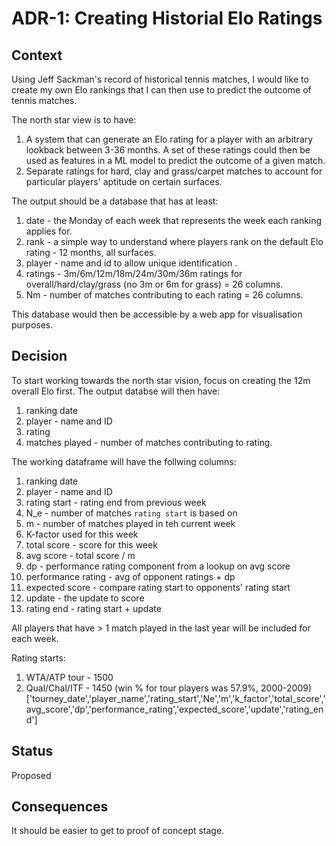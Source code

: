 # ADR-1: Creating Historial Elo Ratings
## Context
Using Jeff Sackman's record of historical tennis matches, I would like to create my own Elo rankings that I can then use to predict the outcome of tennis matches. 

The north star view is to have:
1. A system that can generate an Elo rating for a player with an arbitrary lookback between 3-36 months. A set of these ratings could then be used as features in a ML model to predict the outcome of a given match.
2. Separate ratings for hard, clay and grass/carpet matches to account for particular players' aptitude on certain surfaces.

The output should be a database that has at least:
1. date - the Monday of each week that represents the week each ranking applies for.
2. rank - a simple way to understand where players rank on the default Elo rating - 12 months, all surfaces.
3. player - name and id to allow unique identification .
4. ratings - 3m/6m/12m/18m/24m/30m/36m ratings for overall/hard/clay/grass (no 3m or 6m for grass) = 26 columns.
5. Nm - number of matches contributing to each rating = 26 columns.

This database would then be accessible by a web app for visualisation purposes.

## Decision
To start working towards the north star vision, focus on creating the 12m overall Elo first. The output databse will then have:
1. ranking date
2. player - name and ID
3. rating
4. matches played - number of matches contributing to rating.

The working dataframe will have the follwing columns:
1. ranking date
2. player - name and ID
3. rating start - rating end from previous week
4. N_e - number of matches `rating start` is based on
4. m - number of matches played in teh current week
5. K-factor used for this week
6. total score - score for this week
7. avg score - total score / m
8. dp - performance rating component from a lookup on avg score
9. performance rating - avg of opponent ratings + dp
10. expected score - compare rating start to opponents' rating start
11. update - the update to score
12. rating end - rating start + update

All players that have > 1 match played in the last year will be included for each week.

Rating starts:
1. WTA/ATP tour - 1500
2. Qual/Chal/ITF - 1450 (win % for tour players was 57.9%, 2000-2009)
['tourney_date','player_name','rating_start','Ne','m','k_factor','total_score','avg_score','dp','performance_rating','expected_score','update','rating_end']

## Status
Proposed

## Consequences
It should be easier to get to proof of concept stage.
